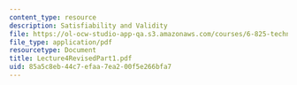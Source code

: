 ```yaml
---
content_type: resource
description: Satisfiability and Validity
file: https://ol-ocw-studio-app-qa.s3.amazonaws.com/courses/6-825-techniques-in-artificial-intelligence-sma-5504-fall-2002/85a5c8eb44c7efaa7ea200f5e266bfa7_Lecture4RevisedPart1.pdf
file_type: application/pdf
resourcetype: Document
title: Lecture4RevisedPart1.pdf
uid: 85a5c8eb-44c7-efaa-7ea2-00f5e266bfa7
---
```

